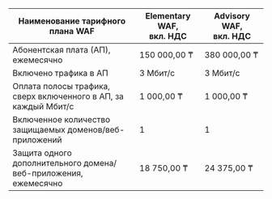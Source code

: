 | Наименование тарифного плана WAF | Elementary WAF,<br>вкл. НДС | Advisory WAF,<br>вкл. НДС |
| --- | --- | --- |
| Абонентская плата (АП), ежемесячно | 150 000,00 ₸ | 380 000,00 ₸ |
| Включено трафика в АП | 3 Мбит/с | 3 Мбит/с |
| Оплата полосы трафика, сверх включенного в АП, за каждый Мбит/с | 1 000,00 ₸ | 1 000,00 ₸ |
| Включенное количество защищаемых доменов/веб-приложений | 1 | 1 |
| Защита одного дополнительного домена/веб-приложения, ежемесячно | 18 750,00 ₸ | 24 375,00 ₸ |
